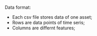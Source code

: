 Data format:
- Each csv file stores data of one asset;
- Rows are data points of time seris;
- Columns are differnt features;
